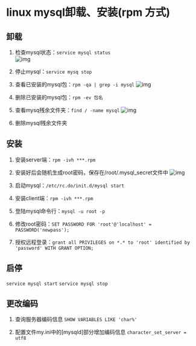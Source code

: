 # linux mysql卸载、安装(rpm 方式) 

## 卸载

1. 检查mysql状态：`service mysql status`     
![img](http://img1.ph.126.net/PKzZqWVnA5gY8zIJOEUmSA==/6631657103933402710.png)
1. 停止mysql：`service mysq stop`

1. 查看已安装的mysql包：`rpm -qa | grep -i mysql`
![img](http://img2.ph.126.net/qmDlFlR4TZpJ0sip_IbkYA==/6631775851189201922.png)
1. 删除已安装的mysql包：`rpm -ev 包名`

1. 查看mysq残余文件夹：`find / -name mysql`
![img](http://img1.ph.126.net/hqwfqyIwiAS13_Rm_KqGHg==/6631783547770602037.png)
1. 删除mysql残余文件夹

## 安装

1. 安装server端：`rpm -ivh ***.rpm`

1. 安装好后会随机生成root密码，保存在/root/.mysql_secret文件中
![img](http://img1.ph.126.net/g5AJcmCdGPSEV9J9NpZIHA==/6631692288305486410.png)
1. 启动mysql：`/etc/rc.do/init.d/mysql start`

1. 安装client端：`rpm -ivh ***.rpm`

1. 登陆mysql命令行：`mysql -u root -p`

1. 修改root密码：`SET PASSWORD FOR 'root'@'localhost' = PASSWORD('newpass');`

1. 授权远程登录：`grant all PRIVILEGES on *.* to 'root' identified by 'password' WITH GRANT OPTION;`

## 启停

`service mysql start`
`service mysql stop`

## 更改编码

1. 查询服务器编码信息
`SHOW VARIABLES LIKE 'char%'`

1. 配置文件my.ini中的[mysqld]部分增加编码信息
`character_set_server = utf8`